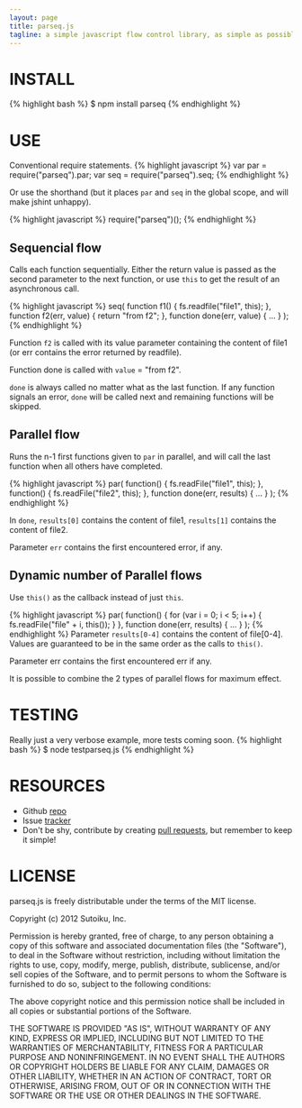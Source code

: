 ```yaml
---
layout: page
title: parseq.js
tagline: a simple javascript flow control library, as simple as possible, but no simpler.
---
```

# INSTALL
{% highlight bash %}
$ npm install parseq
{% endhighlight %}

# USE

Conventional require statements.
{% highlight javascript %}
var par = require("parseq").par;
var seq = require("parseq").seq;
{% endhighlight %}

Or use the shorthand (but it places `par` and `seq` in the global scope, and will make jshint unhappy).

{% highlight javascript %}
require("parseq")();
{% endhighlight %}

## Sequencial flow
Calls each function sequentially.  Either the return value is passed as the second parameter to the next function, or
use `this` to get the result of an asynchronous call.

{% highlight javascript %}
seq(
  function f1() {
    fs.readfile("file1", this);
  }, function f2(err, value) {
    return "from f2";
  }, function done(err, value) {
    ...
  }
);
{% endhighlight %}

Function `f2` is called with its value parameter containing the content of file1 (or err contains the error returned by readfile).  

Function done is called with `value` = "from f2".

`done` is always called no matter what as the last function.  If any function signals an error, `done` will be called next and remaining functions will be skipped.

## Parallel flow

Runs the n-1 first functions given to `par` in parallel, and will call the last function when all others have completed.

{% highlight javascript %}
par(
  function() {
    fs.readFile("file1", this);
  },
  function() {
    fs.readFile("file2", this);
  },
  function done(err, results) {
    ...
  }
);
{% endhighlight %}

In `done`, `results[0]` contains the content of file1, `results[1]` contains the content of file2.

Parameter `err` contains the first encountered error, if any.

## Dynamic number of Parallel flows

Use `this()` as the callback instead of just `this`.

{% highlight javascript %}
par(
  function() {
    for (var i = 0; i < 5; i++) {
      fs.readFile("file" + i, this());
    }
  },
  function done(err, results) {
    ...
  }
);
{% endhighlight %}
Parameter `results[0-4]` contains the content of file[0-4].  Values are guaranteed to be in the same order as the calls to `this()`.

Parameter err contains the first encountered err if any.

It is possible to combine the 2 types of parallel flows for maximum effect.

# TESTING
Really just a very verbose example, more tests coming soon.
{% highlight bash %}
$ node testparseq.js
{% endhighlight %}

# RESOURCES
* Github [repo](https://github.com/sutoiku/parseq)
* Issue [tracker](https://github.com/sutoiku/parseq/issues)
* Don't be shy, contribute by creating [pull requests](https://github.com/sutoiku/parseq/pulls), but remember to keep it simple!

# LICENSE
parseq.js is freely distributable under the terms of the MIT license.

Copyright (c) 2012 Sutoiku, Inc.

Permission is hereby granted, free of charge, to any person obtaining a copy of this software and associated
documentation files (the "Software"), to deal in the Software without restriction, including without limitation the
rights to use, copy, modify, merge, publish, distribute, sublicense, and/or sell copies of the Software, and to permit
persons to whom the Software is furnished to do so, subject to the following conditions:

The above copyright notice and this permission notice shall be included in all copies or substantial portions of the
Software.

THE SOFTWARE IS PROVIDED "AS IS", WITHOUT WARRANTY OF ANY KIND, EXPRESS OR IMPLIED, INCLUDING BUT NOT LIMITED TO THE
WARRANTIES OF MERCHANTABILITY, FITNESS FOR A PARTICULAR PURPOSE AND NONINFRINGEMENT. IN NO EVENT SHALL THE AUTHORS OR
COPYRIGHT HOLDERS BE LIABLE FOR ANY CLAIM, DAMAGES OR OTHER LIABILITY, WHETHER IN AN ACTION OF CONTRACT, TORT OR
OTHERWISE, ARISING FROM, OUT OF OR IN CONNECTION WITH THE SOFTWARE OR THE USE OR OTHER DEALINGS IN THE SOFTWARE.